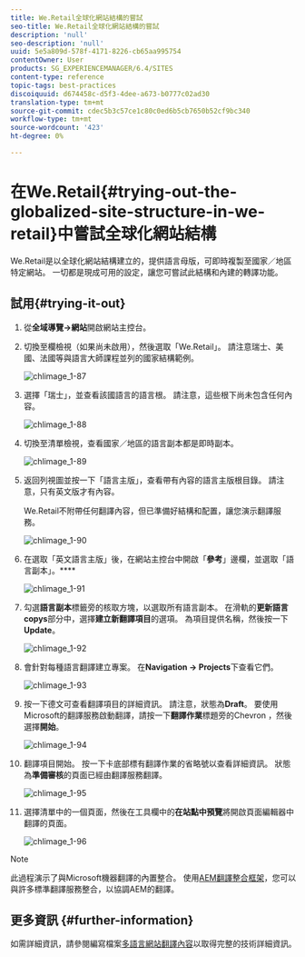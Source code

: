 ```yaml
---
title: We.Retail全球化網站結構的嘗試
seo-title: We.Retail全球化網站結構的嘗試
description: 'null'
seo-description: 'null'
uuid: 5e5a809d-578f-4171-8226-cb65aa995754
contentOwner: User
products: SG_EXPERIENCEMANAGER/6.4/SITES
content-type: reference
topic-tags: best-practices
discoiquuid: d674458c-d5f3-4dee-a673-b0777c02ad30
translation-type: tm+mt
source-git-commit: cdec5b3c57ce1c80c0ed6b5cb7650b52cf9bc340
workflow-type: tm+mt
source-wordcount: '423'
ht-degree: 0%

---
```



# 在We.Retail{#trying-out-the-globalized-site-structure-in-we-retail}中嘗試全球化網站結構

We.Retail是以全球化網站結構建立的，提供語言母版，可即時複製至國家／地區特定網站。 一切都是現成可用的設定，讓您可嘗試此結構和內建的轉譯功能。

## 試用{#trying-it-out}

1. 從&#x200B;**全域導覽->網站**&#x200B;開啟網站主控台。
1. 切換至欄檢視（如果尚未啟用），然後選取「We.Retail」。 請注意瑞士、美國、法國等與語言大師課程並列的國家結構範例。

   ![chlimage_1-87](assets/chlimage_1-87.png)

1. 選擇「瑞士」，並查看該國語言的語言根。 請注意，這些根下尚未包含任何內容。

   ![chlimage_1-88](assets/chlimage_1-88.png)

1. 切換至清單檢視，查看國家／地區的語言副本都是即時副本。

   ![chlimage_1-89](assets/chlimage_1-89.png)

1. 返回列視圖並按一下「語言主版」，查看帶有內容的語言主版根目錄。 請注意，只有英文版才有內容。

   We.Retail不附帶任何翻譯內容，但已準備好結構和配置，讓您演示翻譯服務。

   ![chlimage_1-90](assets/chlimage_1-90.png)

1. 在選取「英文語言主版」後，在網站主控台中開啟「**參考**」邊欄，並選取「語言副本」。****

   ![chlimage_1-91](assets/chlimage_1-91.png)

1. 勾選&#x200B;**語言副本**&#x200B;標籤旁的核取方塊，以選取所有語言副本。 在滑軌的&#x200B;**更新語言copys**&#x200B;部分中，選擇&#x200B;**建立新翻譯項目**&#x200B;的選項。 為項目提供名稱，然後按一下&#x200B;**Update**。

   ![chlimage_1-92](assets/chlimage_1-92.png)

1. 會針對每種語言翻譯建立專案。 在&#x200B;**Navigation -> Projects**&#x200B;下查看它們。

   ![chlimage_1-93](assets/chlimage_1-93.png)

1. 按一下德文可查看翻譯項目的詳細資訊。 請注意，狀態為&#x200B;**Draft**。 要使用Microsoft的翻譯服務啟動翻譯，請按一下&#x200B;**翻譯作業**&#x200B;標題旁的Chevron ，然後選擇&#x200B;**開始**。

   ![chlimage_1-94](assets/chlimage_1-94.png)

1. 翻譯項目開始。 按一下卡底部標有翻譯作業的省略號以查看詳細資訊。 狀態為&#x200B;**準備審核**&#x200B;的頁面已經由翻譯服務翻譯。

   ![chlimage_1-95](assets/chlimage_1-95.png)

1. 選擇清單中的一個頁面，然後在工具欄中的&#x200B;**在站點中預覽**&#x200B;將開啟頁面編輯器中翻譯的頁面。

   ![chlimage_1-96](assets/chlimage_1-96.png)

>[!NOTE]
>
>此過程演示了與Microsoft機器翻譯的內置整合。 使用[AEM翻譯整合框架](/help/sites-administering/translation.md)，您可以與許多標準翻譯服務整合，以協調AEM的翻譯。

## 更多資訊 {#further-information}

如需詳細資訊，請參閱編寫檔案[多語言網站翻譯內容](/help/sites-administering/translation.md)以取得完整的技術詳細資訊。
